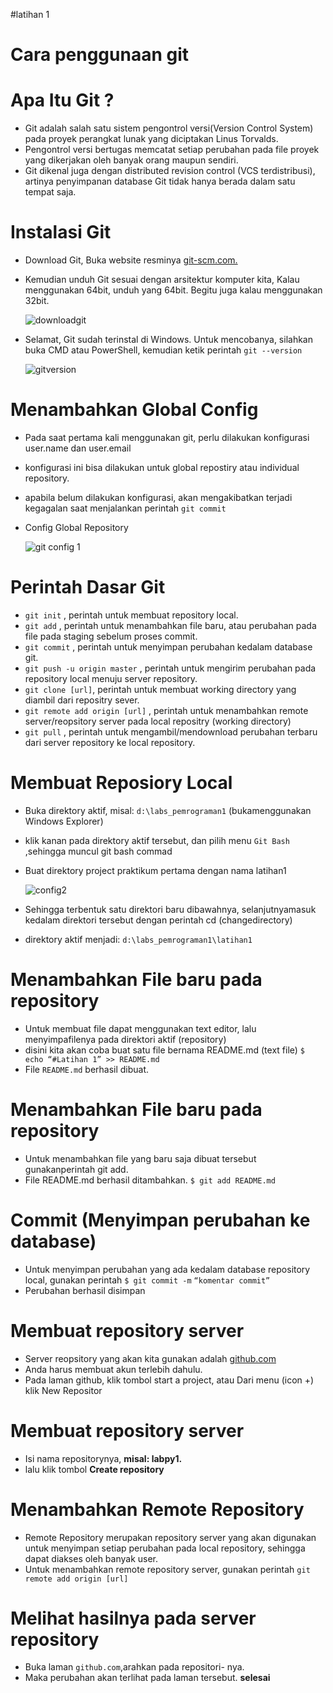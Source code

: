 #latihan 1
# Cara penggunaan git
# Apa Itu Git ?
* Git adalah salah satu sistem pengontrol versi(Version Control System) pada proyek perangkat lunak yang diciptakan Linus Torvalds.
* Pengontrol versi bertugas memcatat setiap perubahan pada file proyek yang dikerjakan oleh banyak orang maupun sendiri.
* Git dikenal juga dengan distributed revision control (VCS terdistribusi), artinya penyimpanan database Git tidak hanya berada dalam satu tempat saja.
# Instalasi Git
* Download Git, Buka website resminya [git-scm.com.](https://git-scm.com)
* Kemudian unduh Git sesuai dengan arsitektur komputer kita, Kalau menggunakan 64bit, unduh yang 64bit. Begitu juga kalau menggunakan 32bit.

  ![downloadgit](https://user-images.githubusercontent.com/57053160/68082721-94e01e80-fe52-11e9-84cf-3ecc7967002a.png)

* Selamat, Git sudah terinstal di Windows. Untuk mencobanya, silahkan buka CMD atau PowerShell, kemudian ketik perintah ``git --version``

  ![gitversion](https://user-images.githubusercontent.com/57053160/68082747-e2f52200-fe52-11e9-8fe7-0747980d232f.png)

# Menambahkan Global Config
* Pada saat pertama kali menggunakan git, perlu dilakukan konfigurasi user.name dan user.email
* konfigurasi ini bisa dilakukan untuk global repostiry atau individual repository.
* apabila belum dilakukan konfigurasi, akan mengakibatkan terjadi kegagalan saat menjalankan perintah ``git commit``
* Config Global Repository

  ![git config 1](https://user-images.githubusercontent.com/57053160/68082766-22bc0980-fe53-11e9-95d5-6acf2177943c.png)
  
# Perintah Dasar Git
* ``git init`` , perintah untuk membuat repository local.
* ``git add`` , perintah untuk menambahkan file baru, atau perubahan pada file pada staging sebelum proses commit.
* ``git commit`` , perintah untuk menyimpan perubahan kedalam database git.
* ``git push -u origin master`` , perintah untuk mengirim perubahan pada repository local menuju server repository.
* ``git clone [url]``, perintah untuk membuat working directory yang diambil dari repositry sever.
* ``git remote add origin [url]`` , perintah untuk menambahkan remote server/reopsitory server pada local repositry (working directory)
* ``git pull`` , perintah untuk mengambil/mendownload perubahan terbaru dari server repository ke local repository.
# Membuat Reposiory Local
* Buka direktory aktif, misal: ``d:\labs_pemrograman1`` (bukamenggunakan Windows Explorer)
* klik kanan pada direktory aktif tersebut, dan pilih menu ``Git Bash`` ,sehingga muncul git bash commad
* Buat direktory project praktikum pertama dengan nama latihan1

  ![config2](https://user-images.githubusercontent.com/57053160/68082829-1d12f380-fe54-11e9-9708-a62b52da75af.png)

* Sehingga terbentuk satu direktori baru dibawahnya, selanjutnyamasuk kedalam direktori tersebut dengan perintah cd (changedirectory)
* direktory aktif menjadi: ``d:\labs_pemrograman1\latihan1``
# Menambahkan File baru pada repository
* Untuk membuat file dapat menggunakan text editor, lalu menyimpafilenya pada direktori aktif (repository)
* disini kita akan coba buat satu file bernama README.md (text file) ``$ echo “#Latihan 1” >> README.md``
* File ``README.md`` berhasil dibuat.
# Menambahkan File baru pada repository
* Untuk menambahkan file yang baru saja dibuat tersebut gunakanperintah git add.
* File README.md berhasil ditambahkan. ``$ git add README.md``
# Commit (Menyimpan perubahan ke database)
* Untuk menyimpan perubahan yang ada kedalam database repository local, gunakan perintah ``$ git commit -m``  ``“komentar commit”``
* Perubahan berhasil disimpan
# Membuat repository server
* Server reopsitory yang akan kita gunakan adalah [github.com](https://gitthub.com)
* Anda harus membuat akun terlebih dahulu.
* Pada laman github, klik tombol start a project, atau Dari menu (icon +) klik New Repositor
# Membuat repository server
* Isi nama repositorynya, **misal: labpy1.**
* lalu klik tombol **Create repository**
# Menambahkan Remote Repository
* Remote Repository merupakan repository server yang akan digunakan untuk menyimpan setiap perubahan pada local repository, sehingga   dapat diakses oleh banyak user.
* Untuk menambahkan remote repository server, gunakan perintah ``git remote add origin [url]``
# Melihat hasilnya pada server repository
* Buka laman ``github.com``,arahkan pada repositori- nya.
* Maka perubahan akan terlihat pada laman tersebut.
**selesai**
